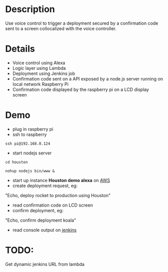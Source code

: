 # Description

Use voice control to trigger a deployment secured by a confirmation code sent to a screen collocalized with the voice controller.

# Details

- Voice control using Alexa
- Logic layer using Lambda
- Deployment using Jenkins job
- Confirmation code sent on a API exposed by a node.js server running on local network Raspberry Pi
- Confirmation code displayed by the raspberry pi on a LCD display screen

# Demo

- plug in raspberry pi
- ssh to raspberry 

```
ssh pi@192.168.0.124
```
- start nodejs server

```
cd houston

nohup nodejs bin/www &
```
- start up instance **Houston demo alexa** on [AWS](https://ap-southeast-2.console.aws.amazon.com/ec2/v2/home?region=ap-southeast-2#Instances:sort=instanceId)
- create deployment request, eg:

"Echo, deploy rocket to production using Houston"
- read confirmation code on LCD screen
- confirm deployment, eg:

"Echo, confirm deployment koala"
- read console output on [jenkins](http://ec2-13-55-186-2.ap-southeast-2.compute.amazonaws.com/job/Deploying%20application/)

# TODO:
Get dynamic jenkins URL from lambda